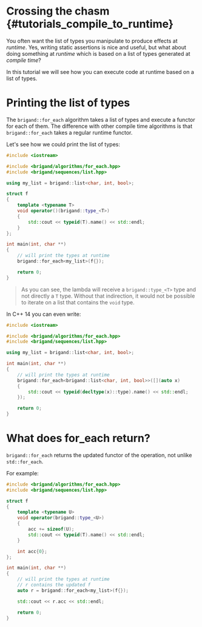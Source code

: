 # Crossing the chasm {#tutorials_compile_to_runtime}

You often want the list of types you manipulate to produce effects at *runtime*.
Yes, writing static assertions is nice and useful, but what about doing
something at *runtime* which is based on a list of types generated at
*compile time*?

In this tutorial we will see how you can execute code at runtime based on a list
of types.

# Printing the list of types

The ```brigand::for_each``` algorithm takes a list of types and execute a
functor for each of them. The difference with other compile time algorithms is
that ```brigand::for_each``` takes a regular runtime functor.

Let's  see how we could print the list of types:

```cpp
#include <iostream>

#include <brigand/algorithms/for_each.hpp>
#include <brigand/sequences/list.hpp>

using my_list = brigand::list<char, int, bool>;

struct f
{
    template <typename T>
    void operator()(brigand::type_<T>)
    {
        std::cout << typeid(T).name() << std::endl;
    }
};

int main(int, char **)
{
    // will print the types at runtime
    brigand::for_each<my_list>(f{});

    return 0;
}
```

> As you can see, the lambda will receive a `brigand::type_<T>` type and not directly a `T` type. Without that indirection, it would not be possible to iterate on a list that contains the `void` type.

In C++ 14 you can even write:

```cpp
#include <iostream>

#include <brigand/algorithms/for_each.hpp>
#include <brigand/sequences/list.hpp>

using my_list = brigand::list<char, int, bool>;

int main(int, char **)
{
    // will print the types at runtime
    brigand::for_each<brigand::list<char, int, bool>>([](auto x)
    {
        std::cout << typeid(decltype(x)::type).name() << std::endl;
    });

    return 0;
}
```

# What does for_each return?

`brigand::for_each` returns the updated functor of the operation, not unlike
`std::for_each`. 

For example:

```cpp
#include <brigand/algorithms/for_each.hpp>
#include <brigand/sequences/list.hpp>

struct f
{
    template <typename U>
    void operator(brigand::type_<U>)
    {
        acc += sizeof(U);
        std::cout << typeid(T).name() << std::endl;
    }

    int acc{0};
};

int main(int, char **)
{
    // will print the types at runtime
    // r contains the updated f
    auto r = brigand::for_each<my_list>(f{});

    std::cout << r.acc << std::endl;

    return 0;
}
```
